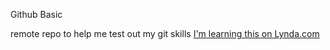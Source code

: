 Github Basic

remote repo to help me test out my git skills
[I'm learning this on Lynda.com](http://www.lynda.com)
